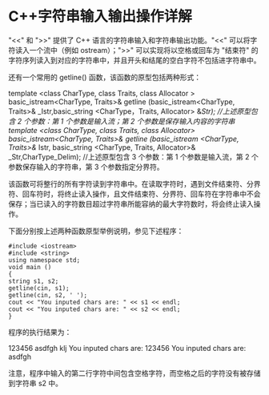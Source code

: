 # C++字符串输入输出操作详解

"<<" 和 ">>" 提供了 C++ 语言的字符串输入和字符串输出功能。"<<" 可以将字符读入一个流中（例如 ostream）；">>" 可以实现将以空格或回车为 "结束符" 的字符序列读入到对应的字符串中，并且开头和结尾的空白字符不包括进字符串中。

还有一个常用的 getline() 函数，该函数的原型包括两种形式：

template <class CharType, class Traits, class Allocator > basic_istream<CharType, Traits>& getline (basic_istream<CharType, Traits>& _Istr,basic_string <CharType，Traits, Allocator> &_Str);
//上述原型包含 2 个参数：第 1 个参数是输入流；第 2 个参数是保存输入内容的字符串
template <class CharType, class Traits, class Allocator> basic_istream<CharType, Traits>& getline (basic_istream <CharType, Traits>&_ Istr, basic_string <CharType, Traits, Allocator>& _Str,CharType_Delim);
//上述原型包含 3 个参数：第 1 个参数是输入流，第 2 个参数保存输入的字符串，第 3 个参数指定分界符。

该函数可将整行的所有字符读到字符串中。在读取字符时，遇到文件结束符、分界符、回车符时，将终止读入操作，且文件结束符、分界符、回车符在字符串中不会保存；当已读入的字符数目超过字符串所能容纳的最大字符数时，将会终止读入操作。

下面分别按上述两种函数原型举例说明，参见下述程序：

```
#include <iostream>
#include <string>
using namespace std;
void main ()
{
string s1, s2;
getline(cin, s1);
getline(cin, s2, ' ');
cout << "You inputed chars are: " << s1 << endl;
cout << "You inputed chars are: " << s2 << endl;
}
```

程序的执行结果为：

123456
asdfgh klj
You inputed chars are: 123456
You inputed chars are: asdfgh

注意，程序中输入的第二行字符中间包含空格字符，而空格之后的字符没有被存储到字符串 s2 中。